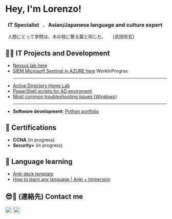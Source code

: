 <h1> Hey, I'm Lorenzo! <br/></h1>

<h3>&nbsp; IT Specialist &nbsp; . &nbsp; Asian/Japanese language and culture expert</h3>
&nbsp; 人間にとって学問は、木の枝に繁る葉と同じだ。　　{武田信玄}

<h2>👨‍💻 IT Projects and Development</h2>

- [Nessus lab here](https://github.com/Wolanet/---)
- [SIEM Microsoft Sentinel in AZURE here](https://github.com/Wolanet/---) WorkInProgrss
   ________
- [Active Directory Home Lab](https://github.com/Wolanet/Anki_deck-language-learning)
- [PowerShell scripts for AD enviroment](https://github.com/Wolanet/ActiveDirectory-scripts)
- [Most common troubleshooting issues {Windows}](https://github.com/Wolanet/Anki_deck-language-learning)
  ________
- **Software development**: [Python portfolio](https://github.com/Wolanet/---)


<h2>📜 Certifications</h2>

- **CCNA** (in progress)
- **Security+** (in progress)


<h2>🔰 Language learning</h2>

- [Anki deck template](https://github.com/Wolanet/Anki_deck-language-learning)
- [How to learn any language | Anki + Immersion](https://github.com/Wolanet/Anki_deck-language-learning)


<h2>😎🤳 (連絡先) Contact me</h2>

[<img align="left" alt="LoBe | LinkedIn" width="22px" src="https://cdn.jsdelivr.net/npm/simple-icons@v3/icons/linkedin.svg" />][linkedin]
[<img align="left" alt="LoBe | Instagram" width="22px" src="https://cdn.jsdelivr.net/npm/simple-icons@v3/icons/instagram.svg" />][instagram]

[instagram]: https://www.instagram.com/magnificent.flow/
[linkedin]: https://www.linkedin.com/in/lorenzobertini-netw/

<!-- Wolanet/Wolanet is a ✨ special ✨ repository because its `README.md` (this file) appears on your GitHub profile. -->

